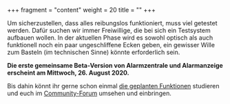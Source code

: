 +++
fragment = "content"
weight = 20
title = ""
+++

Um sicherzustellen, dass alles reibungslos funktioniert, muss viel getestet werden.
Dafür suchen wir immer Freiwillige, die bei sich ein Testsystem aufbauen wollen.
In der aktuellen Phase wird es sowohl optisch als auch funktionell noch ein paar ungeschliffene Ecken geben, ein gewisser Wille zum Basteln (im technischen Sinne) könnte erforderlich sein.

**Die erste gemeinsame Beta-Version von Alarmzentrale und Alarmanzeige erscheint am Mittwoch, 26. August 2020.**

Bis dahin könnt ihr gerne schon einmal [die geplanten Funktionen](/unser-plan) studieren und euch im [Community-Forum](https://community.alarmdisplay.org) umsehen und einbringen.
